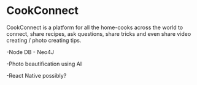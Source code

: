 # CookConnect

CookConnect is a platform for all the home-cooks across the world to connect, share recipes, ask questions, share tricks and even share video creating / photo creating tips. 

-Node DB - Neo4J

-Photo beautification using AI

-React Native possibly?

